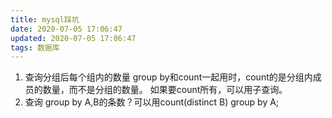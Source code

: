 ```yaml
---
title: mysql踩坑
date: 2020-07-05 17:06:47
updated: 2020-07-05 17:06:47
tags: 数据库
---
```


1. 查询分组后每个组内的数量
group by和count一起用时，count的是分组内成员的数量，而不是分组的数量。
如果要count所有，可以用子查询。
2. 查询 group by A,B的条数？可以用count(distinct B) group by A;

<!-- more -->
